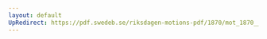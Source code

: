 ```yaml
---
layout: default
UpRedirect: https://pdf.swedeb.se/riksdagen-motions-pdf/1870/mot_1870__fk__00048/mot_1870__fk__00048_001.pdf
---
```

